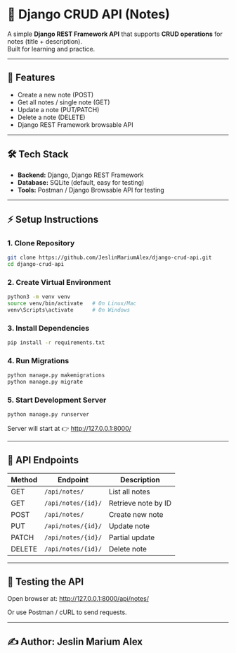 # 📝 Django CRUD API (Notes)

A simple **Django REST Framework API** that supports **CRUD operations** for notes (title + description).  
Built for learning and practice.

---

## 🚀 Features
- Create a new note (POST)  
- Get all notes / single note (GET)  
- Update a note (PUT/PATCH)  
- Delete a note (DELETE)  
- Django REST Framework browsable API  

---

## 🛠 Tech Stack
- **Backend:** Django, Django REST Framework  
- **Database:** SQLite (default, easy for testing)  
- **Tools:** Postman / Django Browsable API for testing  

---

## ⚡ Setup Instructions

### 1. Clone Repository
```bash
git clone https://github.com/JeslinMariumAlex/django-crud-api.git
cd django-crud-api
```

### 2. Create Virtual Environment
```bash
python3 -m venv venv
source venv/bin/activate   # On Linux/Mac
venv\Scripts\activate      # On Windows
```

### 3. Install Dependencies
```bash
pip install -r requirements.txt
```

### 4. Run Migrations
```bash
python manage.py makemigrations
python manage.py migrate
```

### 5. Start Development Server
```bash
python manage.py runserver
```
Server will start at 👉 http://127.0.0.1:8000/

---

## 📡 API Endpoints

| Method | Endpoint              | Description         |
|--------|-----------------------|---------------------|
| GET    | `/api/notes/`         | List all notes      |
| GET    | `/api/notes/{id}/`    | Retrieve note by ID |
| POST   | `/api/notes/`         | Create new note     |
| PUT    | `/api/notes/{id}/`    | Update note         |
| PATCH  | `/api/notes/{id}/`    | Partial update      |
| DELETE | `/api/notes/{id}/`    | Delete note         |


---

## 🧪 Testing the API
Open browser at: http://127.0.0.1:8000/api/notes/

Or use Postman / cURL to send requests.

---

## ✍️ Author: Jeslin Marium Alex